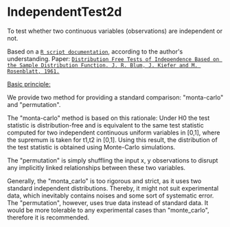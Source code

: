 # IndependentTest2d
To test whether two continuous variables (observations) are independent or not.

Based on a [``R script documentation``](https://search.r-project.org/CRAN/refmans/robusTest/html/indeptest.html), according to the author's understanding.
Paper: [``Distribution Free Tests of Independence Based on the Sample Distribution Function. J. R. Blum, J. Kiefer and M. Rosenblatt, 1961.``](https://projecteuclid.org/journals/annals-of-mathematical-statistics/volume-32/issue-2/Distribution-Free-Tests-of-Independence-Based-on-the-Sample-Distribution/10.1214/aoms/1177705055.full)

[Basic principle:](https://github.com/YAO-Shuyang/IndependentTest2d/blob/main/illustration1.png)

We provide two method for providing a standard comparison: "monta-carlo" and "permutation".

The "monta-carlo" method is based on this rationale:
Under H0 the test statistic is distribution-free and is equivalent to the same test statistic computed for two independent continuous uniform variables in [0,1], where the supremum is taken for t1,t2 in [0,1]. Using this result, the distribution of the test statistic is obtained using Monte-Carlo simulations.

The "permutation" is simply shuffling the input x, y observations to disrupt any implicitly linked relationships between these two variables.

Generally, the "monta_carlo" is too rigorous and strict, as it uses two standard independent distributions. Thereby, it might not suit experimental data, which inevitably contains noises and some sort of systematic error.
The "permutation", however, uses true data instead of standard data. It would be more tolerable to any experimental cases than "monte_carlo", therefore it is recommended.
